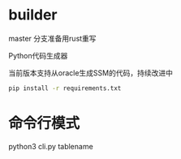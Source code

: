 # builder

master 分支准备用rust重写


Python代码生成器

当前版本支持从oracle生成SSM的代码，持续改进中

```bash
pip install -r requirements.txt
```

# 命令行模式
python3 cli.py tablename
